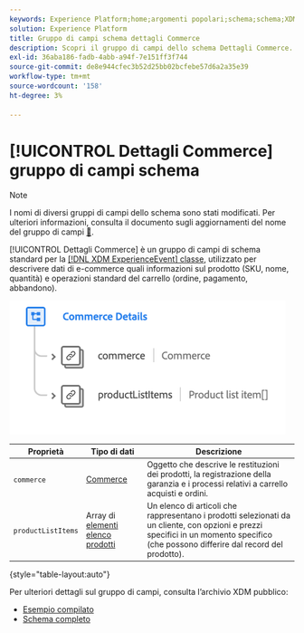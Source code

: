 ```yaml
---
keywords: Experience Platform;home;argomenti popolari;schema;schema;XDM;ExperienceEvent;fields;schemas;Schemas;Schema design;field group;field group;
solution: Experience Platform
title: Gruppo di campi schema dettagli Commerce
description: Scopri il gruppo di campi dello schema Dettagli Commerce.
exl-id: 36aba186-fadb-4abb-a94f-7e151ff3f744
source-git-commit: de8e944cfec3b52d25bb02bcfebe57d6a2a35e39
workflow-type: tm+mt
source-wordcount: '158'
ht-degree: 3%

---
```


# [!UICONTROL Dettagli Commerce] gruppo di campi schema

>[!NOTE]
>
>I nomi di diversi gruppi di campi dello schema sono stati modificati. Per ulteriori informazioni, consulta il documento sugli aggiornamenti del nome del gruppo di campi [&#128279;](../name-updates.md).

[!UICONTROL Dettagli Commerce] è un gruppo di campi di schema standard per la [[!DNL XDM ExperienceEvent] classe](../../classes/experienceevent.md), utilizzato per descrivere dati di e-commerce quali informazioni sul prodotto (SKU, nome, quantità) e operazioni standard del carrello (ordine, pagamento, abbandono).

![](../../images/field-groups/commerce-details.png)

| Proprietà | Tipo di dati | Descrizione |
| --- | --- | --- |
| `commerce` | [Commerce](../../data-types/commerce.md) | Oggetto che descrive le restituzioni dei prodotti, la registrazione della garanzia e i processi relativi a carrello acquisti e ordini. |
| `productListItems` | Array di [elementi elenco prodotti](../../data-types/product-list-item.md) | Un elenco di articoli che rappresentano i prodotti selezionati da un cliente, con opzioni e prezzi specifici in un momento specifico (che possono differire dal record del prodotto). |

{style="table-layout:auto"}

Per ulteriori dettagli sul gruppo di campi, consulta l’archivio XDM pubblico:

* [Esempio compilato](https://github.com/adobe/xdm/blob/master/components/fieldgroups/experience-event/experienceevent-commerce.example.1.json)
* [Schema completo](https://github.com/adobe/xdm/blob/master/components/fieldgroups/experience-event/experienceevent-commerce.schema.json)
